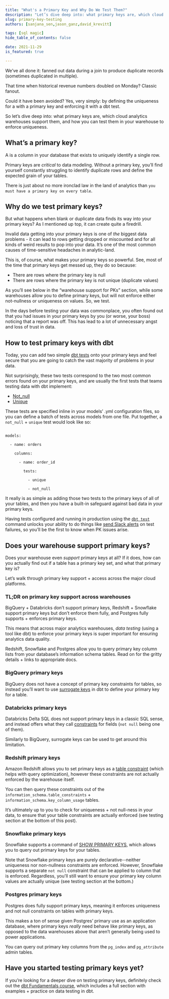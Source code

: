 ```yaml
---
title: "What's a Primary Key and Why Do We Test Them?"
description: "Let’s dive deep into: what primary keys are, which cloud analytics warehouses support them, and how you can test them in your warehouse to enforce uniqueness"
slug: primary-key-testing
authors: [sanjana_sen,jason_ganz,david_krevitt] 

tags: [sql magic]
hide_table_of_contents: false

date: 2021-11-29
is_featured: true

---
```


We’ve all done it: fanned out data during a join to produce duplicate records (sometimes duplicated in multiple).  

That time when historical revenue numbers doubled on Monday? Classic fanout. 

Could it have been avoided? Yes, very simply: by defining the uniqueness <Term id="grain" /> for a <Term id="table" /> with a primary key and enforcing it with a dbt test.

So let’s dive deep into: what primary keys are, which cloud analytics warehouses support them, and how you can test them in your warehouse to enforce uniqueness.

<!--truncate-->

<WistiaVideo id="hnkw6j7m2t" />

## What’s a primary key?

A <Term id="primary-key" /> is a column in your database that exists to uniquely identify a single row.

Primary keys are _critical_ to data modeling. Without a primary key, you’ll find yourself constantly struggling to identify duplicate rows and define the expected grain of your tables. 

There is just about no more ironclad law in the land of analytics than `you must have a primary key on every table`. 


## Why do we test primary keys?

But what happens when blank or duplicate data finds its way into your primary keys? As I mentioned up top, it can create quite a firedrill.

Invalid data getting into your primary keys is one of _the_ biggest data problems - it can lead to rows getting dropped or miscounted and for all kinds of weird results to pop into your data. It’s one of the most common causes of time-sensitive headaches in analytic-land.

This is, of course, what makes your primary keys so powerful. See, most of the time that primary keys get messed up, they do so because:

* There are rows where the primary key is null
* There are rows where the primary key is not unique (duplicate values)

As you’ll see below in the “warehouse support for PKs” section, while some warehouses allow you to define primary keys, but will not enforce either not-nullness or uniqueness on values. So, we test.

In the days before testing your data was commonplace, you often found out that you had issues in your primary keys by you (or worse, your boss) noticing that a report was off. This has lead to a lot of unnecessary angst and loss of trust in data.


## How to test primary keys with dbt

Today, you can add two simple [dbt tests](/docs/build/tests) onto your primary keys and feel secure that you are going to catch the vast majority of problems in your data.

Not surprisingly, these two tests correspond to the two most common errors found on your primary keys, and are usually the first tests that teams testing data with dbt implement:



* [Not_null](https://docs.getdbt.com/reference/resource-properties/tests#not_null)
* [Unique](https://docs.getdbt.com/reference/resource-properties/tests#unique)

These tests are specified inline in your models’ .yml configuration files, so you can define a batch of tests across models from one file.  Put together, a `not_null` + `unique` test would look like so:

```

models:

  - name: orders

    columns:

      - name: order_id

        tests:

          - unique

          - not_null

```

It really is as simple as adding those two tests to the primary keys of all of your tables, and then you have a built-in safeguard against bad data in your primary keys.

Having tests configured and running in production using the [`dbt test`](https://docs.getdbt.com/reference/commands/test) command unlocks your ability to do things like [send Slack alerts](https://docs.getdbt.com/docs/dbt-cloud/using-dbt-cloud/cloud-slack-notifications) on test failures, so you’ll be the first to know when PK issues arise. 


## Does your warehouse support primary keys?

Does your warehouse even _support_ primary keys at all? If it does, how can you actually find out if a table has a primary key set, and what that primary key is?

Let’s walk through primary key support + access across the major cloud <Term id="data-warehouse" /> platforms.


### TL;DR on primary key support across warehouses

BigQuery + Databricks don’t support primary keys, Redshift + Snowflake support primary keys but don’t enforce them fully, and Postgres fully supports + enforces primary keys. 

This means that across major analytics warehouses, _data testing_ (using a tool like dbt) to enforce your primary keys is super important for ensuring analytics data quality.

Redshift, Snowflake and Postgres allow you to query primary key column lists from your database’s information schema tables. Read on for the gritty details + links to appropriate docs.


### BigQuery primary keys

BigQuery does not have a concept of primary key constraints for tables, so instead you’ll want to use [surrogate keys](/blog/sql-surrogate-keys) in dbt to define your primary key for a table.


### Databricks primary keys

Databricks Delta SQL does not support primary keys in a classic SQL sense, and instead offers what they call [constraints](https://docs.databricks.com/delta/delta-constraints.html) for fields (`not null` being one of them).  

Similarly to BigQuery, <Term id="surrogate-key">surrogate keys</Term> can be used to get around this limitation.


### Redshift primary keys

Amazon Redshift allows you to set primary keys as a [table constraint](https://docs.aws.amazon.com/redshift/latest/dg/t_Defining_constraints.html) (which helps with query optimization), however these constraints are not actually enforced by the warehouse itself.

You can then query these constraints out of the `information_schema.table_constraints` + `information_schema.key_column_usage` tables.

It’s ultimately up to you to check for uniqueness + not null-ness in your data, to ensure that your table constraints are actually enforced (see testing section at the bottom of this post).


### Snowflake primary keys

Snowflake supports a command of [SHOW PRIMARY KEYS](https://docs.snowflake.com/en/sql-reference/sql/show-primary-keys.html), which allows you to query out primary keys for your tables.

Note that Snowflake primary keys are purely declarative--neither uniqueness nor non-nullness constraints are enforced. However, Snowflake supports a separate `not null` constraint that can be applied to column that is enforced. Regardless, you'll still want to ensure your primary key column values are actually unique (see testing section at the bottom.)


### Postgres primary keys

Postgres does fully support primary keys, meaning it enforces uniqueness and not null constraints on tables with primary keys. 

This makes a ton of sense given Postgres’ primary use as an application database, where primary keys *really* need behave like primary keys, as opposed to the data warehouses above that aren’t generally being used to power applications.

You can query out primary key columns from the `pg_index` and `pg_attribute` admin tables.


## Have you started testing primary keys yet?

If you’re looking for a deeper dive on testing primary keys, definitely check out the [dbt Fundamentals course](https://courses.getdbt.com/courses/fundamentals), which includes a full section with examples + practice on data testing in dbt.
